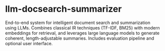 # llm-docsearch-summarizer
End-to-end system for intelligent document search and summarization using LLMs. Combines classical IR techniques (TF-IDF, BM25) with modern embeddings for retrieval, and leverages large language models to generate coherent, length-adjustable summaries. Includes evaluation pipeline and optional user interface.
